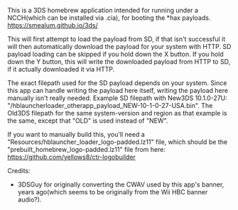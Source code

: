 This is a 3DS homebrew application intended for running under a NCCH(which can be installed via .cia), for booting the *hax payloads. https://smealum.github.io/3ds/  

This will first attempt to load the payload from SD, if that isn't successful it will then automatically download the payload for your system with HTTP. SD payload loading can be skipped if you hold down the X button. If you hold down the Y button, this will write the downloaded payload from HTTP to SD, if it actually downloaded it via HTTP.  

The exact filepath used for the SD payload depends on your system. Since this app can handle writing the payload here itself, writing the payload here manually isn't really needed. Example SD filepath with New3DS 10.1.0-27U: "/hblauncherloader_otherapp_payload_NEW-10-1-0-27-USA.bin". The Old3DS filepath for the same system-version and region as that example is the same, except that "OLD" is used instead of "NEW".

If you want to manually build this, you'll need a "Resources/hblauncher_loader_logo-padded.lz11" file, which should be the "prebuilt_homebrew_logo-padded.lz11" file from here: https://github.com/yellows8/ctr-logobuilder

Credits:
* 3DSGuy for originally converting the CWAV used by this app's banner, years ago(which seems to be originally from the Wii HBC banner audio?).


